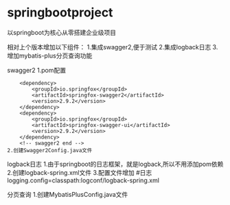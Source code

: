 # springbootproject
以springboot为核心从零搭建企业级项目

相对上个版本增加以下组件：
  1.集成swagger2,便于测试 
  2.集成logback日志
  3.增加mybatis-plus分页查询功能
  
 swagger2 
   1.pom配置
 
   <!-- swagger2 start -->
        <dependency>
            <groupId>io.springfox</groupId>
            <artifactId>springfox-swagger2</artifactId>
            <version>2.9.2</version>
        </dependency>
        <dependency>
            <groupId>io.springfox</groupId>
            <artifactId>springfox-swagger-ui</artifactId>
            <version>2.9.2</version>
        </dependency>
        <!-- swagger2 end -->
    2.创建Swagger2Config.java文件
  
  logback日志
    1.由于springboot的日志框架，就是logback,所以不用添加pom依赖
    2.创建logback-spring.xml文件
    3.配置文件增加
      #日志
      logging.config=classpath:logconf/logback-spring.xml
  
  分页查询
    1.创建MybatisPlusConfig.java文件
